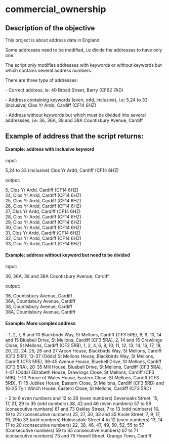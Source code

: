 # commercial_ownership

## Description of the objective

<p>This project is about address data in England</p>

<p>Some addresses need to be modified, i.e divide the addresses to have only one.</p>
<p>The script only modifies addresses with keywords or without keywords but which contains several address numbers.</p>

<p>There are three type of addresses:</p>
<p>- Correct address, ie: 40 Broad Street, Barry (CF62 7AD)</p>
<p>- Address containing keywords (even, odd, inclusive), i.e: 5,24 to 33 (inclusive) Clos Yr Ardd, Cardiff (CF14 6HZ)</p>
<p>- Address without keywords but which must be divided into several addressses, i.e: 36, 36A, 38 and 38A Countisbury Avenue, Cardiff</p>

## Example of address that the script returns:

#### Example: address with inclusive keyword

<p>input: </p>
<p>5,24 to 33 (inclusive) Clos Yr Ardd, Cardiff (CF14 6HZ)</p>
<p>output: </p>
<p>5, Clos Yr Ardd, Cardiff (CF14 6HZ)</br>
24, Clos Yr Ardd, Cardiff (CF14 6HZ)</br>
25, Clos Yr Ardd, Cardiff (CF14 6HZ)</br>
26, Clos Yr Ardd, Cardiff (CF14 6HZ)</br>
27, Clos Yr Ardd, Cardiff (CF14 6HZ)</br>
28, Clos Yr Ardd, Cardiff (CF14 6HZ)</br>
29, Clos Yr Ardd, Cardiff (CF14 6HZ)</br>
30, Clos Yr Ardd, Cardiff (CF14 6HZ)</br>
31, Clos Yr Ardd, Cardiff (CF14 6HZ)</br>
32, Clos Yr Ardd, Cardiff (CF14 6HZ)</br>
33, Clos Yr Ardd, Cardiff (CF14 6HZ)</p>

#### Example: address without keyword but need to be divided

<p>input:</p>
<p>36, 36A, 38 and 38A Countisbury Avenue, Cardiff</p>
<p>output:</p>
<p>36, Countisbury Avenue, Cardiff</br>
36A, Countisbury Avenue, Cardiff</br>
38, Countisbury Avenue, Cardiff</br>
38A, Countisbury Avenue, Cardiff</p>

#### Example: More complex address
<p>- 1, 2, 7, 8 and 10 Blackbirds Way, St Mellons, Cardiff (CF3 5RE), 8, 9, 10, 14 and 15 Bluebell Drive, St Mellons, Cardiff (CF3 5RA), 2, 14 and 16 Drawlings Close, St Mellons, Cardiff (CF3 5RB), 1, 2, 4, 6, 8, 10, 11, 12, 13, 14, 16, 17, 18, 20, 22, 24, 25, 26 and 27 Arcon House, Blackbirds Way, St Mellons, Cardiff (CF3 5RF), 13-37 (Odds) St Mellons House, Blackbirds Way, St Mellons, Cardiff (CF3 5RE), 36-45 Avenue House, Bluebell Drive, St Mellons, Cardiff (CF3 5RA), 20-35 Mill House, Bluebell Drive, St Mellons, Cardiff (CF3 5RA), 1-47 (Odds) Elizabeth House, Drawlings Close, St Mellons, Cardiff (CF3 5RB), 1-10 Prince of Wales House, Eastern Close, St Mellons, Cardiff (CF3 5RD), 11-15 Jubilee House, Eastern Close, St Mellons, Cardiff (CF3 5RD) and 16-25 Ty'r Winch House, Eastern Close, St Mellons, Cardiff (CF3 5RD)</p>

<p>- 2 to 6 even numbers and 12 to 26 (even numbers) Sevenoaks Street, 15, 17, 21, 29 to 35 (odd numbers) 38, 42 and 46 (even numbers) 57 to 59 (consecutive numbers) 61 and 73 Oakley Street, 7 to 13 (odd numbers) 16, 19 to 22 (consecutive numbers) 25, 27, 30, 33 and 35 Knole Street, 7, 9, 17, 19, 29to 33 (odd numbers) Holmesdale Street 4 to 12 (even numbers) 13, 14 17 to 20 (consecutive numbers) 22, 38, 46, 47, 49, 50, 52, 55 to 57 (Consecutive numbers) 59 to 65 consecutive numbers) 67 to 71 (consecutive numbers) 73 and 75 Hewell Street, Grange Town, Cardiff</p>
